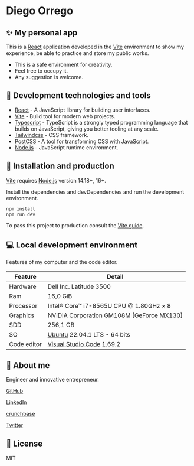 # Diego Orrego

## :sparkles: My personal app

This is a [React](https://es.reactjs.org/) application developed in the [Vite](https://vitejs.dev/) environment to show my experience, be able to practice and store my public works.

- This is a safe environment for creativity.
- Feel free to occupy it.
- Any suggestion is welcome.

## :wrench: Development technologies and tools

- [React](https://reactjs.org/) - A JavaScript library for building user interfaces.
- [Vite](https://main.vitejs.dev/) - Build tool for modern web projects.
- [Typescript](https://www.typescriptlang.org/) - TypeScript is a strongly typed programming language that builds on JavaScript, giving you better tooling at any scale.
- [Tailwindcss](https://tailwindcss.com/) - CSS framework.
- [PostCSS](https://postcss.org/) - A tool for transforming CSS with JavaScript.
- [Node.js](https://nodejs.org/) - JavaScript runtime environment.

## :rocket: Installation and production

[Vite](https://main.vitejs.dev/guide/#scaffolding-your-first-vite-project) requires [Node.js](https://nodejs.org/) version 14.18+, 16+.

Install the dependencies and devDependencies and run the development environment.

```sh
npm install
npm run dev
```

To pass this project to production consult the [Vite guide](https://main.vitejs.dev/guide/build.html).

## :computer: Local development environment

Features of my computer and the code editor.

| Feature     | Detail                                                      |
| ----------- | ----------------------------------------------------------- |
| Hardware    | Dell Inc. Latitude 3500                                     |
| Ram         | 16,0 GiB                                                    |
| Processor   | Intel® Core™ i7-8565U CPU @ 1.80GHz × 8                     |
| Graphics    | NVIDIA Corporation GM108M [GeForce MX130]                   |
| SDD         | 256,1 GB                                                    |
| SO          | [Ubuntu](https://ubuntu.com/) 22.04.1 LTS - 64 bits         |
| Code editor | [Visual Studio Code](https://code.visualstudio.com/) 1.69.2 |

## :tomato: About me

Engineer and innovative entrepreneur.

[GitHub](https://github.com/diorrego)

[LinkedIn](https://www.linkedin.com/in/diorrego/)

[crunchbase](https://www.crunchbase.com/person/diego-orrego)

[Twitter](https://twitter.com/diorrego)

## :page_facing_up: License

MIT

